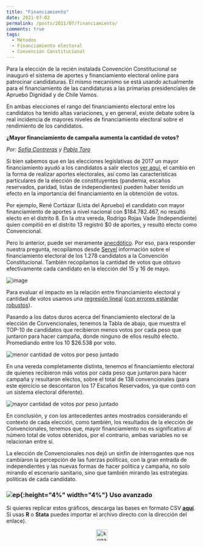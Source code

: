 ```yaml
---
title: "Financiamiento"
date: 2021-07-02
permalink: /posts/2021/07/financiamiento/
comments: true
tags:
  - Métodos
  - Financiamiento electoral
  - Convención Constitucional
---
```



Para la elección de la recién instalada Convención Constitucional se inauguró el sistema de aportes y financiamiento electoral online para patrocinar candidaturas. El mismo mecanismo se está usando actualmente para el financiamiento de las candidaturas a las primarias presidenciales de Apruebo Dignidad y de Chile Vamos.

En ambas elecciones el rango del financiamiento electoral entre los candidatos ha tenido altas variaciones, y en general, existe debate sobre la real incidencia de mayores niveles de financiamiento electoral sobre el rendimiento de los candidatos.  

**¿Mayor financiamiento de campaña aumenta la cantidad de votos?**  

*Por: [Sofía Contreras](https://twitter.com/SofiaContrerasU) y [Pablo Toro](https://twitter.com/pablotoro_)*

Si bien sabemos que en las elecciones legislativas de 2017 un mayor financiamiento ayudó a los candidatos a salir electos [ver aquí](https://www.servel.cl/ingresos-y-gastos-de-candidatos/), el cambio en la forma de realizar aportes electorales, así como las características particulares de la elección de constituyentes (pandemia, escaños reservados, paridad, listas de independientes) pueden haber tenido un efecto en la importancia del financiamiento en la obtención de votos.

Por ejemplo, René Cortázar (Lista del Apruebo) el candidato con mayor financiamiento de aportes a nivel nacional con $184.782.467, no resultó electo en el distrito 8. En la otra vereda, Rodrigo Rojas Vade (Independiente) quien compitió en el distrito 13 registró $0 de aportes, y resultó electo como Convencional.

Pero lo anterior, puede ser meramente [anecdótico](https://es.wikipedia.org/wiki/Relaci%C3%B3n_espuria). Por eso, para responder nuestra pregunta, recopilamos desde [Servel](https://www.servel.cl/) información sobre el financiamiento electoral de los 1.278 candidatos a la Convención Constitucional. También recopilamos la cantidad de votos que obtuvo efectivamente cada candidato en la elección del 15 y 16 de mayo.

![image](https://user-images.githubusercontent.com/64292382/124332803-62735100-db60-11eb-974f-ba3175f7e718.png)

Para evaluar el impacto en la relación entre financiamiento electoral y cantidad de votos usamos una [regresión lineal](https://es.wikipedia.org/wiki/Regresi%C3%B3n_lineal) ([con errores estándar robustos](https://es.wikipedia.org/wiki/Regresi%C3%B3n_robusta)).

Pasando a los datos duros acerca del financiamiento electoral de la elección de Convencionales, tenemos la Tabla de abajo, que muestra el TOP-10 de candidatos que recibieron menos votos por cada peso que juntaron para hacer campaña, donde ninguno de ellos resultó electo. Promediando entre los 10 $26.538 por voto.

![menor cantidad de votos por peso juntado](https://user-images.githubusercontent.com/64292382/124333100-3f956c80-db61-11eb-98c0-62e46575d807.PNG)

En una vereda completamente distinta, tenemos el financiamiento electoral de quienes recibieron más votos por cada peso que juntaron para hacer campaña y resultaron electos, sobre el total de 138 convencionales (para este ejercicio se descontaron los 17 Escaños Reservados, ya que contó con un sistema electoral diferente).

![mayor cantidad de votos por peso juntado](https://user-images.githubusercontent.com/64292382/124333112-4d4af200-db61-11eb-8bdc-3be6c5899f78.PNG)

En conclusión, y con los antecedentes antes mostrados considerando el contexto de cada elección, como también, los resultados de la elección de Convencionales, tenemos que, mayor financiamiento no es significativo al número total de votos obtenidos, por el contrario, ambas variables no se relacionan entre sí.

La elección de Convencionales nos dejó un sinfín de interrogantes que nos cambiaron la percepción de las fuerzas políticas, con la gran entrada de independientes y las nuevas formas de hacer política y campaña, no solo mirando el escenario sanitario, sino que también mirando las estrategias políticas de cada candidato.

### ![ep](/images/pc.png){:height="4%" width="4%"} Uso avanzado

Si quieres replicar estos gráficos, descarga las bases en formato CSV [**aquí**](https://dataverse.harvard.edu/dataset.xhtml?persistentId=doi:10.7910/DVN/DZWXOG). Si usas **R** o **Stata** puedes importar el archivo directo con la dirección del enlace).


<style>
.aligncenter {
    text-align: center;
}
</style>
<p class="aligncenter">
    <img src="/images/nes.png" width="30" height="30" alt="konami" />
</p>
<script src="/js/topsecret.js"></script>
